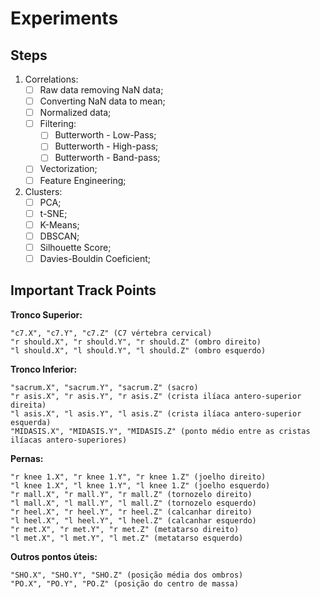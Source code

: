 # Experiments

## Steps

1. Correlations:
    - [ ] Raw data removing NaN data;
    - [ ] Converting NaN data to mean;
    - [ ] Normalized data;
    - [ ] Filtering:
        - [ ] Butterworth - Low-Pass;
        - [ ] Butterworth - High-pass;
        - [ ] Butterworth - Band-pass;
    - [ ] Vectorization;
    - [ ] Feature Engineering;

2. Clusters:
   - [ ] PCA;
   - [ ] t-SNE;
   - [ ] K-Means;
   - [ ] DBSCAN;
   - [ ] Silhouette Score;
   - [ ] Davies-Bouldin Coeficient;

## Important Track Points

**Tronco Superior:**

```
"c7.X", "c7.Y", "c7.Z" (C7 vértebra cervical)
"r should.X", "r should.Y", "r should.Z" (ombro direito)
"l should.X", "l should.Y", "l should.Z" (ombro esquerdo)
```

**Tronco Inferior:**

```
"sacrum.X", "sacrum.Y", "sacrum.Z" (sacro)
"r asis.X", "r asis.Y", "r asis.Z" (crista ilíaca antero-superior direita)
"l asis.X", "l asis.Y", "l asis.Z" (crista ilíaca antero-superior esquerda)
"MIDASIS.X", "MIDASIS.Y", "MIDASIS.Z" (ponto médio entre as cristas ilíacas antero-superiores)
```

**Pernas:**

```
"r knee 1.X", "r knee 1.Y", "r knee 1.Z" (joelho direito)
"l knee 1.X", "l knee 1.Y", "l knee 1.Z" (joelho esquerdo)
"r mall.X", "r mall.Y", "r mall.Z" (tornozelo direito)
"l mall.X", "l mall.Y", "l mall.Z" (tornozelo esquerdo)
"r heel.X", "r heel.Y", "r heel.Z" (calcanhar direito)
"l heel.X", "l heel.Y", "l heel.Z" (calcanhar esquerdo)
"r met.X", "r met.Y", "r met.Z" (metatarso direito)
"l met.X", "l met.Y", "l met.Z" (metatarso esquerdo)
```

**Outros pontos úteis:**

```
"SHO.X", "SHO.Y", "SHO.Z" (posição média dos ombros)
"PO.X", "PO.Y", "PO.Z" (posição do centro de massa)
```